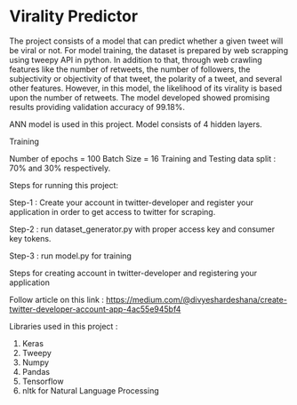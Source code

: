 # Virality Predictor
The project consists of a model that can predict whether a given tweet will be viral or not. For model training, the dataset is prepared by web scrapping using tweepy API in python.  In addition to that, through web crawling features like the number of retweets, the number of followers, the subjectivity or objectivity of that tweet, the polarity of a tweet, and several other features. However, in this model, the likelihood of its virality is based upon the number of retweets.  The model developed showed promising results providing validation accuracy of 99.18%.

ANN model is used in this project. Model consists of 4 hidden layers.

Training 

Number of epochs = 100
Batch Size = 16
Training and Testing data split : 70% and 30% respectively.


Steps for running this project:

Step-1 : Create your account in twitter-developer and register your application in order to get access to twitter for scraping.

Step-2 : run dataset_generator.py with proper access key and consumer key tokens.

Step-3 : run model.py for training


Steps for creating account in twitter-developer and registering your application

Follow article on this link : https://medium.com/@divyeshardeshana/create-twitter-developer-account-app-4ac55e945bf4


Libraries used in this project :

1. Keras
2. Tweepy
3. Numpy
4. Pandas
5. Tensorflow
6. nltk for Natural Language Processing



